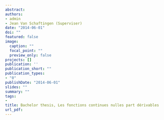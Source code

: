 ```yaml
---
abstract:
authors:
- admin
- Jean Van Schaftingen (Superviser)
date: "2014-06-01"
doi: ""
featured: false
image:
  caption: ""
  focal_point: ""
  preview_only: false
projects: []
publication: ''
publication_short: ""
publication_types:
- "0"
publishDate: "2014-06-01"
slides: ""
summary: ""
tags:
- 
title: Bachelor thesis, Les fonctions continues nulles part dérivables
url_pdf: 
---
```


